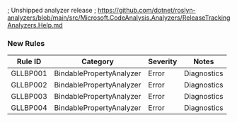 ﻿; Unshipped analyzer release
; https://github.com/dotnet/roslyn-analyzers/blob/main/src/Microsoft.CodeAnalysis.Analyzers/ReleaseTrackingAnalyzers.Help.md

### New Rules

Rule ID | Category | Severity | Notes
--------|----------|----------|-------
GLLBP001 | BindablePropertyAnalyzer | Error | Diagnostics
GLLBP002 | BindablePropertyAnalyzer | Error | Diagnostics
GLLBP003 | BindablePropertyAnalyzer | Error | Diagnostics
GLLBP004 | BindablePropertyAnalyzer | Error | Diagnostics